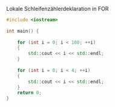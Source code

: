 Lokale Schleifenzählerdeklaration in FOR

```cpp
#include <iostream>  
  
int main() {  
  
    for (int i = 0; i < 100; ++i)  
    {  
        std::cout << i << std::endl;  
    }  
  
    for (int i = 0; i < 4; ++i)  
    {  
        std::cout << i << std::endl;  
    }  
    return 0;  
}
```
